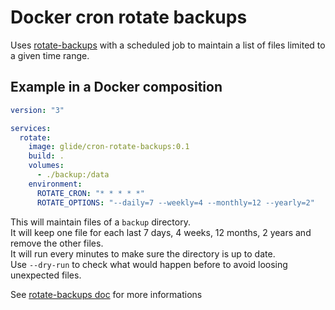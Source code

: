 # Docker cron rotate backups

Uses [rotate-backups](https://rotate-backups.readthedocs.io/en/latest/) with a scheduled job to maintain a list of files limited to a given time range.

## Example in a Docker composition

```yml
version: "3"

services:
  rotate:
    image: glide/cron-rotate-backups:0.1
    build: .
    volumes:
      - ./backup:/data
    environment:
      ROTATE_CRON: "* * * * *"
      ROTATE_OPTIONS: "--daily=7 --weekly=4 --monthly=12 --yearly=2"
```

This will maintain files of a `backup` directory.  
It will keep one file for each last 7 days, 4 weeks, 12 months, 2 years and remove the other files.  
It will run every minutes to make sure the directory is up to date.  
Use `--dry-run` to check what would happen before to avoid loosing unexpected files.

See [rotate-backups doc](https://rotate-backups.readthedocs.io/en/latest/) for more informations
